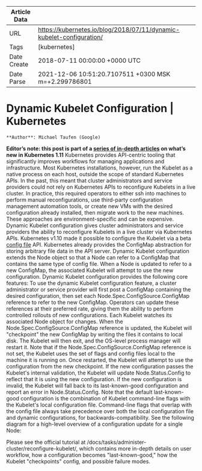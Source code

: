 |             Article Data             ||
| ----------------- | ----------------- |
| URL               | https://kubernetes.io/blog/2018/07/11/dynamic-kubelet-configuration/        |
| Tags              | [kubernetes]       |
| Date Create       | 2018-07-11 00:00:00 &#43;0000 UTC |
| Date Parse        | 2021-12-06 10:51:20.7107511 &#43;0300 MSK m=&#43;2.299786801  |

# Dynamic Kubelet Configuration | Kubernetes

	
	
	
	
	**Author**: Michael Taufen (Google)
**Editor’s note: this post is part of a [series of in-depth articles](https://kubernetes.io/blog/2018/06/27/kubernetes-1.11-release-announcement/) on what’s new in Kubernetes 1.11**
Kubernetes provides API-centric tooling that significantly improves workflows for managing applications and infrastructure. Most Kubernetes installations, however, run the Kubelet as a native process on each host, outside the scope of standard Kubernetes APIs.
In the past, this meant that cluster administrators and service providers could not rely on Kubernetes APIs to reconfigure Kubelets in a live cluster. In practice, this required operators to either ssh into machines to perform manual reconfigurations, use third-party configuration management automation tools, or create new VMs with the desired configuration already installed, then migrate work to the new machines. These approaches are environment-specific and can be expensive.
Dynamic Kubelet configuration gives cluster administrators and service providers the ability to reconfigure Kubelets in a live cluster via Kubernetes APIs.
Kubernetes v1.10 made it possible to configure the Kubelet via a beta [config file](/docs/tasks/administer-cluster/kubelet-config-file/) API. Kubernetes already provides the ConfigMap abstraction for storing arbitrary file data in the API server.
Dynamic Kubelet configuration extends the Node object so that a Node can refer to a ConfigMap that contains the same type of config file. When a Node is updated to refer to a new ConfigMap, the associated Kubelet will attempt to use the new configuration.
Dynamic Kubelet configuration provides the following core features:
To use the dynamic Kubelet configuration feature, a cluster administrator or service provider will first post a ConfigMap containing the desired configuration, then set each Node.Spec.ConfigSource.ConfigMap reference to refer to the new ConfigMap. Operators can update these references at their preferred rate, giving them the ability to perform controlled rollouts of new configurations.
Each Kubelet watches its associated Node object for changes. When the Node.Spec.ConfigSource.ConfigMap reference is updated, the Kubelet will &#34;checkpoint&#34; the new ConfigMap by writing the files it contains to local disk. The Kubelet will then exit, and the OS-level process manager will restart it. Note that if the Node.Spec.ConfigSource.ConfigMap reference is not set, the Kubelet uses the set of flags and config files local to the machine it is running on.
Once restarted, the Kubelet will attempt to use the configuration from the new checkpoint. If the new configuration passes the Kubelet&#39;s internal validation, the Kubelet will update Node.Status.Config to reflect that it is using the new configuration. If the new configuration is invalid, the Kubelet will fall back to its last-known-good configuration and report an error in Node.Status.Config.
Note that the default last-known-good configuration is the combination of Kubelet command-line flags with the Kubelet&#39;s local configuration file. Command-line flags that overlap with the config file always take precedence over both the local configuration file and dynamic configurations, for backwards-compatibility.
See the following diagram for a high-level overview of a configuration update for a single Node:

Please see the official tutorial at /docs/tasks/administer-cluster/reconfigure-kubelet/, which contains more in-depth details on user workflow, how a configuration becomes &#34;last-known-good,&#34; how the Kubelet &#34;checkpoints&#34; config, and possible failure modes.


	

	


